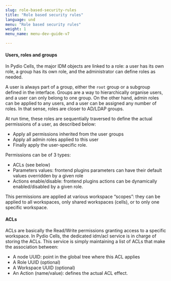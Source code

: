 ```yaml
---
slug: role-based-security-rules
title: "Role based security rules"
language: und
menu: "Role based security rules"
weight: 1
menu_name: menu-dev-guide-v7

---
```

#### Users, roles and groups

In Pydio Cells, the major IDM objects are linked to a role: a user has its own role, a group has its own role, and the administrator can define roles as needed.  

A user is always part of a group, either the `root` group or a subgroup defined in the interface. Groups are a way to hierarchically organise users, and a user can only belong to one group. On the other hand, admin roles can be applied to any users, and a user can be assigned any number of roles. In that sense, roles are closer to AD/LDAP groups.

At run time, these roles are sequentially traversed to define the actual permissions of a user, as described below:

- Apply all permissions inherited from the user groups
- Apply all admin roles applied to this user
- Finally apply the user-specific role.

Permissions can be of 3 types:

- ACLs (see below)
- Parameters values: frontend plugins parameters can have their default values overridden by a given role
- Actions enable/disable: frontend plugins actions can be dynamically enabled/disabled by a given role.

This permissions are applied at various workspace “scopes”: they can be applied to all workspaces, only shared workspaces (cells), or to only one specific workspace.

#### ACLs

ACLs are basically the Read/Write permissions granting access to a specific workspace. In Pydio Cells, the dedicated idm/acl service is in charge of storing the ACLs. This service is simply maintaining a list of ACLs that make the association between:

- A node UUID: point in the global tree where this ACL applies
- A Role UUID (optional)
- A Workspace UUID (optional)
- An Action (name/value): defines the actual ACL effect.
